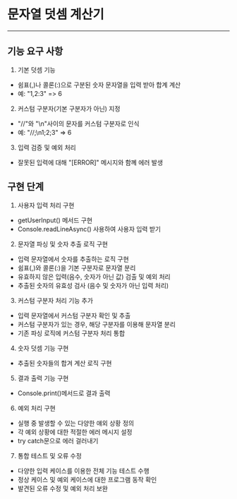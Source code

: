 # 문자열 덧셈 계산기

---

## 기능 요구 사항

1. 기본 덧셈 기능

- 쉼표(,)나 콜론(:)으로 구분된 숫자 문자열을 입력 받아 합계 계산
- 예: "1,2:3" => 6

2. 커스텀 구분자(기본 구분자가 아닌) 지정

- "//"와 "\n"사이의 문자를 커스텀 구분자로 인식
- 예: "//;\n1;2;3" => 6

3. 입력 검증 및 예외 처리

- 잘못된 입력에 대해 "[ERROR]" 메시지와 함꼐 에러 발생

## 구현 단계

1. 사용자 입력 처리 구현

- getUserInput() 메서드 구현
- Console.readLineAsync() 사용하여 사용자 입력 받기

2. 문자열 파싱 및 숫자 추출 로직 구현

- 입력 문자열에서 숫자를 추출하는 로직 구현
- 쉼표(,)와 콜론(:)을 기본 구분자로 문자열 분리
- 유효하지 않은 입력(음수, 숫자가 아닌 값) 검출 및 예외 처리
- 추출된 숫자의 유효성 검사 (음수 및 숫자가 아닌 입력 처리)

3. 커스텀 구분자 처리 기능 추가

- 입력 문자열에서 커스텀 구분자 확인 및 추출
- 커스텀 구분자가 있는 경우, 해당 구분자를 이용해 문자열 분리
- 기존 파싱 로직에 커스텀 구분자 처리 통합

4. 숫자 덧셈 기능 구현

- 추출된 숫자들의 합겨 계산 로직 구현

5. 결과 출력 기능 구현

- Console.print()메서드로 결과 출력

6. 예외 처리 구현

- 실행 중 발생할 수 있는 다양한 얘외 상황 정의
- 각 예외 상황에 대한 적절한 에러 메시지 설정
- try catch문으로 에러 걸러내기

7. 통합 테스트 및 오류 수정

- 다양한 입력 케이스를 이용한 전체 기능 테스트 수행
- 정상 케이스 및 예외 케이스에 대한 프로그램 동작 확인
- 발견된 오류 수정 및 예외 처리 보완
